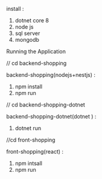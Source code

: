 install :
 1. dotnet core 8
 2. node js
 3. sql server
 4. mongodb

Running the Application

// cd backend-shopping

backend-shopping(nodejs+nestjs) :
1. npm install
2. npm run

// cd backend-shopping-dotnet

backend-shopping-dotnet(dotnet ) :
1. dotnet run

//cd front-shopping

front-shopping(react) :
1. npm intsall
2. npm run
   


